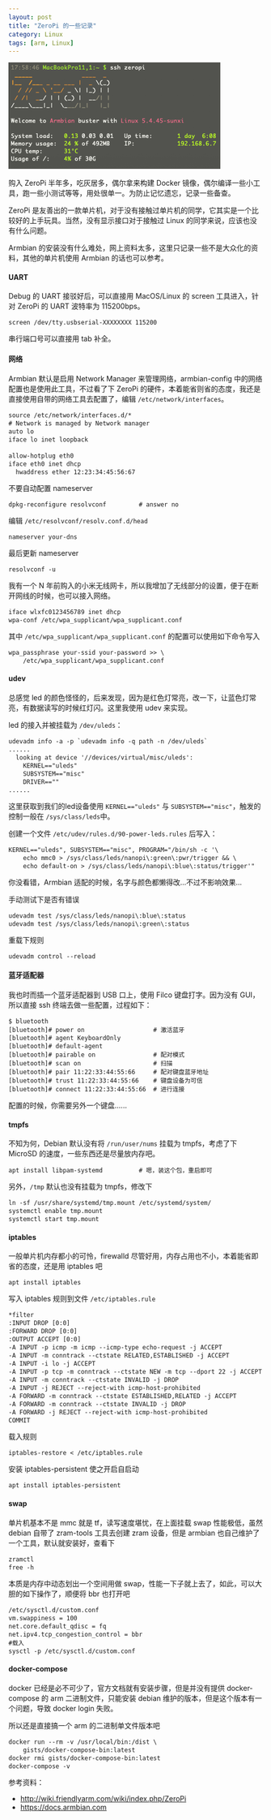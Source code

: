 ```yaml
---
layout: post
title: "ZeroPi 的一些记录"
category: Linux
tags: [arm, Linux]
---
```


![ZeroPi](/cdn/images/2020/06/zeropi.png)

购入 ZeroPi 半年多，吃灰居多，偶尔拿来构建 Docker 镜像，偶尔编译一些小工具，跑一些小测试等等，用处很单一。为防止记忆遗忘，记录一些备查。

ZeroPi 是友善出的一款单片机，对于没有接触过单片机的同学，它其实是一个比较好的上手玩具。当然，没有显示接口对于接触过 Linux 的同学来说，应该也没有什么问题。

<!-- more -->

Armbian 的安装没有什么难处，网上资料太多，这里只记录一些不是大众化的资料，其他的单片机使用 Armbian 的话也可以参考。

#### UART

Debug 的 UART 接驳好后，可以直接用 MacOS/Linux 的 screen 工具进入，针对 ZeroPi 的 UART 波特率为 115200bps。

    screen /dev/tty.usbserial-XXXXXXXX 115200

串行端口号可以直接用 tab 补全。

#### 网络

Armbian 默认是启用 Network Manager 来管理网络，armbian-config 中的网络配置也是使用此工具，不过看了下 ZeroPi 的硬件，本着能省则省的态度，我还是直接使用自带的网络工具去配置了，编辑 `/etc/network/interfaces`。

    source /etc/network/interfaces.d/*
    # Network is managed by Network manager
    auto lo
    iface lo inet loopback

    allow-hotplug eth0
    iface eth0 inet dhcp
      hwaddress ether 12:23:34:45:56:67

不要自动配置 nameserver

    dpkg-reconfigure resolvconf         # answer no

编辑 `/etc/resolvconf/resolv.conf.d/head`

    nameserver your-dns

最后更新 nameserver

    resolvconf -u

我有一个 N 年前购入的小米无线网卡，所以我增加了无线部分的设置，便于在断开网线的时候，也可以接入网络。

    iface wlxfc0123456789 inet dhcp
    wpa-conf /etc/wpa_supplicant/wpa_supplicant.conf

其中 `/etc/wpa_supplicant/wpa_supplicant.conf` 的配置可以使用如下命令写入

    wpa_passphrase your-ssid your-password >> \
        /etc/wpa_supplicant/wpa_supplicant.conf

#### udev

总感觉 led 的颜色怪怪的，后来发现，因为是红色灯常亮，改一下，让蓝色灯常亮，有数据读写的时候红灯闪。这里我使用 udev 来实现。

led 的接入并被挂载为 `/dev/uleds`：

    udevadm info -a -p `udevadm info -q path -n /dev/uleds`
    ......
      looking at device '//devices/virtual/misc/uleds':
        KERNEL=="uleds"
        SUBSYSTEM=="misc"
        DRIVER==""
    ......

这里获取到我们的led设备使用 `KERNEL=="uleds"` 与 `SUBSYSTEM=="misc"`，触发的控制一般在 `/sys/class/leds`中。

创建一个文件 `/etc/udev/rules.d/90-power-leds.rules` 后写入：

    KERNEL=="uleds", SUBSYSTEM=="misc", PROGRAM="/bin/sh -c '\
        echo mmc0 > /sys/class/leds/nanopi\:green\:pwr/trigger && \
        echo default-on > /sys/class/leds/nanopi\:blue\:status/trigger'"

你没看错，Armbian 适配的时候，名字与颜色都懒得改...不过不影响效果...

手动测试下是否有错误

    udevadm test /sys/class/leds/nanopi\:blue\:status
    udevadm test /sys/class/leds/nanopi\:green\:status

重载下规则

    udevadm control --reload

#### 蓝牙适配器

我也时而插一个蓝牙适配器到 USB 口上，使用 Filco 键盘打字。因为没有 GUI，所以直接 ssh 终端去做一些配置，过程如下：

    $ bluetooth
    [bluetooth]# power on                   # 激活蓝牙
    [bluetooth]# agent KeyboardOnly
    [bluetooth]# default-agent
    [bluetooth]# pairable on                # 配对模式
    [bluetooth]# scan on                    # 扫描
    [bluetooth]# pair 11:22:33:44:55:66     # 配对键盘蓝牙地址
    [bluetooth]# trust 11:22:33:44:55:66    # 键盘设备为可信
    [bluetooth]# connect 11:22:33:44:55:66  # 进行连接

配置的时候，你需要另外一个键盘......

#### tmpfs

不知为何，Debian 默认没有将 `/run/user/nums` 挂载为 tmpfs，考虑了下 MicroSD 的速度，一些东西还是尽量放内存吧。

    apt install libpam-systemd          # 嗯，装这个包，重启即可

另外，`/tmp` 默认也没有挂载为 tmpfs，修改下

    ln -sf /usr/share/systemd/tmp.mount /etc/systemd/system/
    systemctl enable tmp.mount
    systemctl start tmp.mount

#### iptables

一般单片机内存都小的可怜，firewalld 尽管好用，内存占用也不小，本着能省即省的态度，还是用 iptables 吧

    apt install iptables

写入 iptables 规则到文件 `/etc/iptables.rule`

    *filter
    :INPUT DROP [0:0]
    :FORWARD DROP [0:0]
    :OUTPUT ACCEPT [0:0]
    -A INPUT -p icmp -m icmp --icmp-type echo-request -j ACCEPT
    -A INPUT -m conntrack --ctstate RELATED,ESTABLISHED -j ACCEPT
    -A INPUT -i lo -j ACCEPT
    -A INPUT -p tcp -m conntrack --ctstate NEW -m tcp --dport 22 -j ACCEPT
    -A INPUT -m conntrack --ctstate INVALID -j DROP
    -A INPUT -j REJECT --reject-with icmp-host-prohibited
    -A FORWARD -m conntrack --ctstate ESTABLISHED,RELATED -j ACCEPT
    -A FORWARD -m conntrack --ctstate INVALID -j DROP
    -A FORWARD -j REJECT --reject-with icmp-host-prohibited
    COMMIT

载入规则

    iptables-restore < /etc/iptables.rule

安装 iptables-persistent 使之开启自启动

    apt install iptables-persistent

#### swap

单片机基本不是 mmc 就是 tf，读写速度堪忧，在上面挂载 swap 性能极低，虽然 debian 自带了 zram-tools 工具去创建 zram 设备，但是 armbian 也自己维护了一个工具，默认就安装好，查看下

    zramctl
    free -h

本质是内存中动态划出一个空间用做 swap，性能一下子就上去了，如此，可以大胆的如下操作了，顺便将 bbr 也打开吧

    /etc/sysctl.d/custom.conf
    vm.swappiness = 100
    net.core.default_qdisc = fq
    net.ipv4.tcp_congestion_control = bbr
    #载入
    sysctl -p /etc/sysctl.d/custom.conf

#### docker-compose

docker 已经是必不可少了，官方文档就有安装步骤，但是并没有提供 docker-compose 的 arm 二进制文件，只能安装 debian 维护的版本，但是这个版本有一个问题，导致 docker login 失败。

所以还是直接搞一个 arm 的二进制单文件版本吧

    docker run --rm -v /usr/local/bin:/dist \
        gists/docker-compose-bin:latest
    docker rmi gists/docker-compose-bin:latest
    docker-compose -v

参考资料：

- <http://wiki.friendlyarm.com/wiki/index.php/ZeroPi>
- <https://docs.armbian.com>
